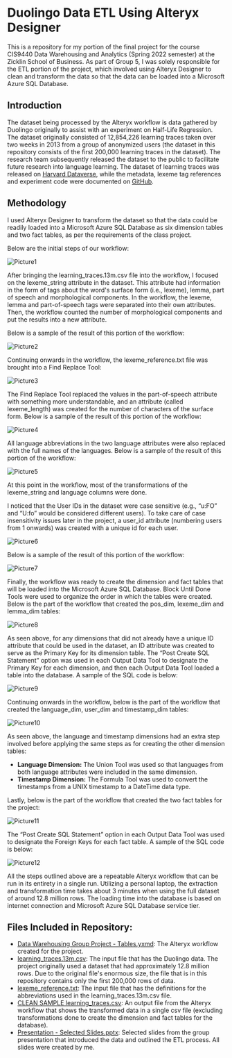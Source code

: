 # Duolingo Data ETL Using Alteryx Designer

This is a repository for my portion of the final project for the course CIS9440 Data Warehousing and Analytics (Spring 2022 semester) at the Zicklin School of Business. As part of Group 5, I was solely responsible for the ETL portion of the project, which involved using Alteryx Designer to clean and transform the data so that the data can be loaded into a Microsoft Azure SQL Database.

## Introduction

The dataset being processed by the Alteryx workflow is data gathered by Duolingo originally to assist with an experiment on Half-Life Regression. The dataset originally consisted of 12,854,226 learning traces taken over two weeks in 2013 from a group of anonymized users (the dataset in this repository consists of the first 200,000 learning traces in the dataset). The research team subsequently released the dataset to the public to facilitate future research into language learning. The dataset of learning traces was released on <a href="https://dataverse.harvard.edu/dataset.xhtml?persistentId=doi:10.7910/DVN/N8XJME">Harvard Dataverse</a>, while the metadata, lexeme tag references and experiment code were documented on <a href="https://github.com/duolingo/halflife-regression">GitHub</a>. 

## Methodology

I used Alteryx Designer to transform the dataset so that the data could be readily loaded into a Microsoft Azure SQL Database as six dimension tables and two fact tables, as per the requirements of the class project. 

Below are the initial steps of our workflow:

 ![Picture1](https://user-images.githubusercontent.com/94913441/181410951-de7774aa-3407-4bce-85eb-e610fc657ffc.png)

After bringing the learning_traces.13m.csv file into the workflow, I focused on the lexeme_string attribute in the dataset. This attribute had information in the form of tags about the word's surface form (i.e., lexeme), lemma, part of speech and morphological components. In the workflow, the lexeme, lemma and part-of-speech tags were separated into their own attributes. Then, the workflow counted the number of morphological components and put the results into a new attribute.

Below is a sample of the result of this portion of the workflow:
 
![Picture2](https://user-images.githubusercontent.com/94913441/181411016-ac65484b-54ad-46af-b709-c209f33e1af1.png)

Continuing onwards in the workflow, the lexeme_reference.txt file was brought into a Find Replace Tool:

![Picture3](https://user-images.githubusercontent.com/94913441/181411097-d51fabcd-f08f-49c1-9e0f-49e558f658c9.png)

The Find Replace Tool replaced the values in the part-of-speech attribute with something more understandable, and an attribute (called lexeme_length) was created for the number of characters of the surface form. Below is a sample of the result of this portion of the workflow:
 
![Picture4](https://user-images.githubusercontent.com/94913441/181411253-0f6da3bc-b634-4ec3-b83d-73c0c78bfa2f.png)

All language abbreviations in the two language attributes were also replaced with the full names of the languages. Below is a sample of the result of this portion of the workflow:

![Picture5](https://user-images.githubusercontent.com/94913441/181411731-3d686532-3fea-4d58-92ff-710326494630.png)

At this point in the workflow, most of the transformations of the lexeme_string and language columns were done. 
 
I noticed that the User IDs in the dataset were case sensitive (e.g., “u:FO” and “U:fo” would be considered different users). To take care of case insensitivity issues later in the project, a user_id attribute (numbering users from 1 onwards) was created with a unique id for each user.

 ![Picture6](https://user-images.githubusercontent.com/94913441/181411972-0fa572c8-5911-4bbb-bb52-4802738bc80d.png)

Below is a sample of the result of this portion of the workflow:
 
![Picture7](https://user-images.githubusercontent.com/94913441/181412029-670ed01b-dc60-46a1-9c86-48ecb17d1d1c.png)

Finally, the workflow was ready to create the dimension and fact tables that will be loaded into the Microsoft Azure SQL Database. Block Until Done Tools were used to organize the order in which the tables were created. Below is the part of the workflow that created the pos_dim, lexeme_dim and lemma_dim tables:

![Picture8](https://user-images.githubusercontent.com/94913441/181412191-9f62380e-1f29-4b0d-96bd-6052f6007331.png)
 
As seen above, for any dimensions that did not already have a unique ID attribute that could be used in the dataset, an ID attribute was created to serve as the Primary Key for its dimension table. The “Post Create SQL Statement” option was used in each Output Data Tool to designate the Primary Key for each dimension, and then each Output Data Tool loaded a table into the database. A sample of the SQL code is below:

![Picture9](https://user-images.githubusercontent.com/94913441/181412634-0c1519bd-0f8c-4eec-ad2c-8b4792079599.png)
 
Continuing onwards in the workflow, below is the part of the workflow that created the language_dim, user_dim and timestamp_dim tables: 

![Picture10](https://user-images.githubusercontent.com/94913441/181413010-9065237c-f825-434e-b22d-f2c9efed71c7.png)

As seen above, the language and timestamp dimensions had an extra step involved before applying the same steps as for creating the other dimension tables:

<ul>
<li><b>Language Dimension:</b> The Union Tool was used so that languages from both language attributes were included in the same dimension.</li>
<li><b>Timestamp Dimension:</b> The Formula Tool was used to convert the timestamps from a UNIX timestamp to a DateTime data type.</li>
</ul>

Lastly, below is the part of the workflow that created the two fact tables for the project:

![Picture11](https://user-images.githubusercontent.com/94913441/181413557-b6e4d140-8132-4b36-8d37-290165a3bdd1.png)
 
The “Post Create SQL Statement” option in each Output Data Tool was used to designate the Foreign Keys for each fact table. A sample of the SQL code is below:

 ![Picture12](https://user-images.githubusercontent.com/94913441/181413850-508a9829-0f2e-47a1-8dea-05185b94c3c7.png)

All the steps outlined above are a repeatable Alteryx workflow that can be run in its entirety in a single run. Utilizing a personal laptop, the extraction and transformation time takes about 3 minutes when using the full dataset of around 12.8 million rows. The loading time into the database is based on internet connection and Microsoft Azure SQL Database service tier. 

## Files Included in Repository:

<ul>
<li><a href="https://github.com/VKwongData/Duolingo/blob/main/Data%20Warehousing%20Group%20Project%20-%20Tables.yxmd">Data Warehousing Group Project - Tables.yxmd</a>: The Alteryx workflow created for the project.</li>
<li><a href="https://github.com/VKwongData/Duolingo/blob/main/learning_traces.13m.csv">learning_traces.13m.csv</a>: The input file that has the Duolingo data. The project originally used a dataset that had approximately 12.8 million rows. Due to the original file's enormous size, the file that is in this repository contains only the first 200,000 rows of data.</li>
<li><a href="https://github.com/VKwongData/Duolingo/blob/main/lexeme_reference.txt">lexeme_reference.txt</a>: The input file that has the definitions for the abbreviations used in the learning_traces.13m.csv file.
<li><a href="https://github.com/VKwongData/Duolingo/blob/main/CLEAN%20SAMPLE%20learning_traces.csv">CLEAN SAMPLE learning_traces.csv</a>: An output file from the Alteryx workflow that shows the transformed data in a single csv file (excluding transformations done to create the dimension and fact tables for the database).</li>
<li><a href="https://github.com/VKwongData/Duolingo/blob/main/Presentation%20-%20Selected%20Slides.pptx">Presentation - Selected Slides.pptx</a>: Selected slides from the group presentation that introduced the data and outlined the ETL process. All slides were created by me.</li>
</ul>

